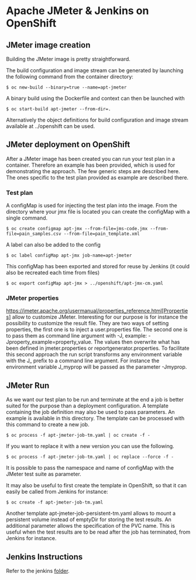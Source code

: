 # Apache JMeter & Jenkins on OpenShift

## JMeter image creation

Building the JMeter image is pretty straightforward.

The build configuration and image stream can be generated by launching the following command from the container directory:

 `$ oc new-build --binary=true --name=apt-jmeter`

A binary build using the Dockerfile and context can then be launched with

 `$ oc start-build apt-jmeter --from-dir=.`

Alternatively the object definitions for build configuration and image stream available at ../openshift can be used.

## JMeter deployment on OpenShift

After a JMeter image has been created you can run your test plan in a container. Therefore an example has been provided, which is used for demonstrating the approach.
The few generic steps are described here. The ones specific to the test plan provided as example are described there.

### Test plan

A configMap is used for injecting the test plan into the image. From the directory where your jmx file is located you can create the configMap with a single command.

 `$ oc create configmap apt-jmx --from-file=jms-code.jmx --from-file=pain_samples.csv --from-file=pain_template.xml`

A label can also be added to the config

 `$ oc label configMap apt-jmx job-name=apt-jmeter`

This configMap has been exported and stored for reuse by Jenkins (it could also be recreated each time from files)

 `$ oc export configMap apt-jmx > ../openshift/apt-jmx-cm.yaml`

### JMeter properties

https://jmeter.apache.org/usermanual/properties_reference.html[Prorperties] allow to customize JMeter. Interesting for our purpose is for instance the possibility to customize the result file. They are two ways of setting properties, the first one is to inject a user.properties file. The second one is to pass them as command line argument with -J, example: -Jproperty_example=property_value. The values then overwrite what has been defined in jmeter.properties or reportgenerator.properties. To facilitate this second approach the run script transforms any environment variable with the J_ prefix to a command line argument. For instance the environment variable J_myprop will be passed as the parameter -Jmyprop. 


## JMeter Run

As we want our test plan to be run and terminate at the end a job is better suited for the purpose than a deployment configuration. A template containing the job definition may also be used to pass parameters. An example is available in this directory. The template can be processed with this command to create a new job.

 `$ oc process -f apt-jmeter-job-tm.yaml | oc create -f -`

If you want to replace it with a new version you can use the following.

 `$ oc process -f apt-jmeter-job-tm.yaml | oc replace --force -f -`

It is possible to pass the namespace and name of configMap with the JMeter test suite as parameter.

It may also be useful to first create the template in OpenShift, so that it can easily be called from Jenkins for instance:

`$ oc create -f apt-jmeter-job-tm.yaml`

Another template apt-jmeter-job-persistent-tm.yaml allows to mount a persistent volume instead of emptyDir for storing the test results. An additional parameter allows the specification of the PVC name.
This is useful when the test results are to be read after the job has terminated, from Jenkins for instance.

## Jenkins Instructions

Refer to the jenkins [folder](./jenkins).
